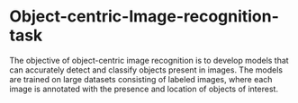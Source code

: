 # Object-centric-Image-recognition-task
The objective of object-centric image recognition is to develop models that can accurately detect and classify objects present in images. The models are trained on large datasets consisting of labeled images, where each image is annotated with the presence and location of objects of interest.
